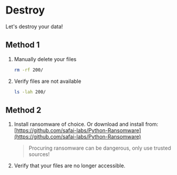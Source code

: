 # Destroy

Let's destroy your data!

## Method 1

1. Manually delete your files

    ``` bash
    rm -rf 200/
    ```

2. Verify files are not available

    ``` bash
    ls -lah 200/
    ```

## Method 2

1. Install ransomware of choice. Or download and install from:
  [https://github.com/safai-labs/Python-Ransomware](https://github.com/safai-labs/Python-Ransomware)

    > Procuring ransomware can be dangerous, only use trusted sources!

2. Verify that your files are no longer accessible.
